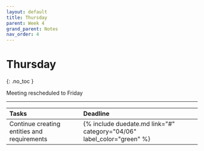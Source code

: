 ```yaml
---
layout: default
title: Thursday
parent: Week 4
grand_parent: Notes
nav_order: 4
---
```


# Thursday
{: .no_toc }

Meeting rescheduled to Friday

---

| Tasks                                       | Deadline                                                               |
|:--------------------------------------------|:-----------------------------------------------------------------------|
| Continue creating entities and requirements | {% include duedate.md link="#" category="04/06" label_color="green" %}  |